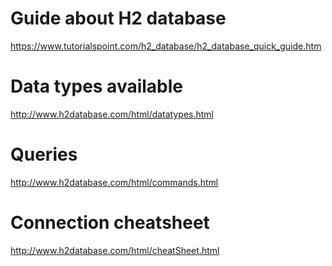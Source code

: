 # Guide about H2 database

https://www.tutorialspoint.com/h2_database/h2_database_quick_guide.htm

# Data types available

http://www.h2database.com/html/datatypes.html

# Queries

http://www.h2database.com/html/commands.html

# Connection cheatsheet

http://www.h2database.com/html/cheatSheet.html
